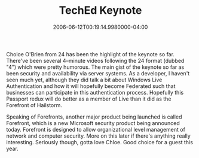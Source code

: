 ﻿---
title: TechEd Keynote
date: "2006-06-12T00:19:14.9980000-04:00"
description: Choloe O'Brien from 24 has been the highlight of the keynote so
featuredImage: img/18599-featured.png
---

Choloe O'Brien from 24 has been the highlight of the keynote so far. There've been several 4–minute videos following the 24 format (dubbed "4") which were pretty humorous. The main gist of the keynote so far as been security and availability via server systems. As a developer, I haven't seen much yet, although they did talk a bit about Windows Live Authentication and how it will hopefully become Federated such that businesses can participate in this authentication process. Hopefully this Passport redux will do better as a member of Live than it did as the Forefront of Hailstorm.

Speaking of Forefronts, another major product being launched is called Forefront, which is a new Microsoft security product being announced today. Forefront is designed to allow organizational level management of network and computer security. More on this later if there's anything really interesting. Seriously though, gotta love Chloe. Good choice for a guest this year.

